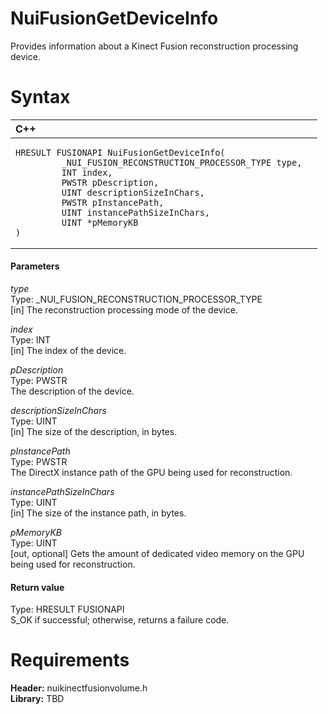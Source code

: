 NuiFusionGetDeviceInfo  
======================  

Provides information about a Kinect Fusion reconstruction processing device. <span id="syntaxSection"></span>

Syntax  
======  

<table>
<colgroup>
<col width="100%" />
</colgroup>
<thead>
<tr class="header">
<th align="left">C++</th>
</tr>
</thead>
<tbody>
<tr class="odd">
<td align="left"><pre><code>HRESULT FUSIONAPI NuiFusionGetDeviceInfo(  
         _NUI_FUSION_RECONSTRUCTION_PROCESSOR_TYPE type,  
         INT index,  
         PWSTR pDescription,  
         UINT descriptionSizeInChars,  
         PWSTR pInstancePath,  
         UINT instancePathSizeInChars,  
         UINT *pMemoryKB  
)</code></pre></td>
</tr>
</tbody>
</table>

<span id="ID4EG"></span>
#### Parameters  

*type*    
Type: \_NUI\_FUSION\_RECONSTRUCTION\_PROCESSOR\_TYPE  
[in] The reconstruction processing mode of the device.  

*index*    
Type: INT  
[in] The index of the device.  

*pDescription*    
Type: PWSTR  
 The description of the device.  

*descriptionSizeInChars*    
Type: UINT  
[in] The size of the description, in bytes.  

*pInstancePath*    
Type: PWSTR  
The DirectX instance path of the GPU being used for reconstruction.  

*instancePathSizeInChars*    
Type: UINT  
[in] The size of the instance path, in bytes.  

*pMemoryKB*    
Type: UINT  
[out, optional] Gets the amount of dedicated video memory on the GPU being used for reconstruction.  

<span id="ID4EN"></span>
#### Return value  

Type: HRESULT FUSIONAPI  
S\_OK if successful; otherwise, returns a failure code.  

<span id="requirements"></span>

Requirements  
============  

**Header:** nuikinectfusionvolume.h  
**Library:** TBD  



<!--Please do not edit the data in the comment block below.-->
<!--
TOCTitle : NuiFusionGetDeviceInfo
RLTitle : NuiFusionGetDeviceInfo
KeywordK : NuiFusionGetDeviceInfo
KeywordF : NuiFusionGetDeviceInfo
KeywordF : Microsoft.Kinect.nuikinectfusionvolume.NuiFusionGetDeviceInfo(_NUI_FUSION_RECONSTRUCTION_PROCESSOR_TYPE,INT,PWSTR,UINT,PWSTR,UINT,UINT@)
KeywordA : M:Microsoft.Kinect.nuikinectfusionvolume.NuiFusionGetDeviceInfo(_NUI_FUSION_RECONSTRUCTION_PROCESSOR_TYPE,INT,PWSTR,UINT,PWSTR,UINT,UINT@)
AssetID : M:Microsoft.Kinect.nuikinectfusionvolume.NuiFusionGetDeviceInfo(_NUI_FUSION_RECONSTRUCTION_PROCESSOR_TYPE,INT,PWSTR,UINT,PWSTR,UINT,UINT@)
Locale : en-us
CommunityContent : 1
APIType : Managed
APILocation : 
APIName : Microsoft.Kinect.nuikinectfusionvolume.NuiFusionGetDeviceInfo
TargetOS : Windows
TopicType : kbSyntax
DevLang : C++
DocSet : K4Wv2
ProjType : K4Wv2Proj
Technology : Kinect for Windows
Product : Kinect for Windows SDK v2
productversion : 20
-->
